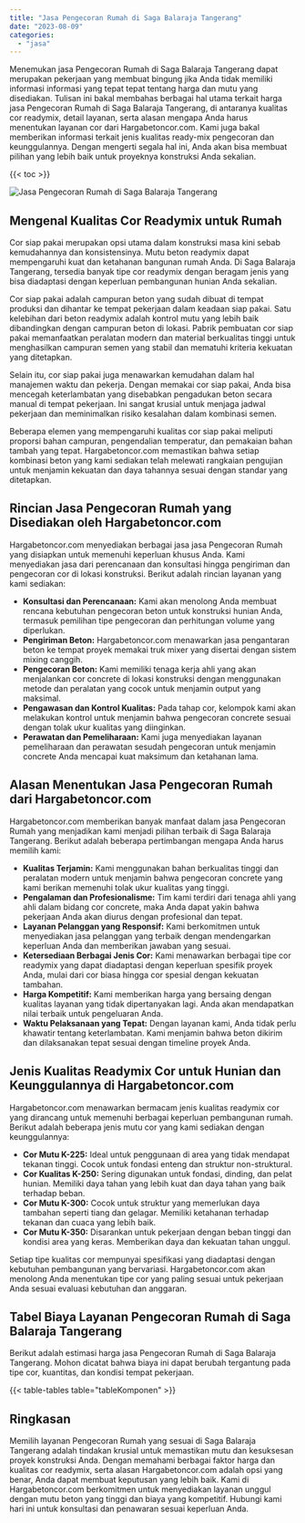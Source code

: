 ```yaml
---
title: "Jasa Pengecoran Rumah di Saga Balaraja Tangerang"
date: "2023-08-09"
categories: 
  - "jasa"
---
```



Menemukan jasa Pengecoran Rumah di Saga Balaraja Tangerang dapat merupakan pekerjaan yang membuat bingung jika Anda tidak memiliki informasi informasi yang tepat tepat tentang harga dan mutu yang disediakan. Tulisan ini bakal membahas berbagai hal utama terkait harga jasa Pengecoran Rumah di Saga Balaraja Tangerang, di antaranya kualitas cor readymix, detail layanan, serta alasan mengapa Anda harus menentukan layanan cor dari Hargabetoncor.com. Kami juga bakal memberikan informasi terkait jenis kualitas ready-mix pengecoran dan keunggulannya. Dengan mengerti segala hal ini, Anda akan bisa membuat pilihan yang lebih baik untuk proyeknya konstruksi Anda sekalian.

{{< toc >}}

![Jasa Pengecoran Rumah di Saga Balaraja Tangerang](https://hargareadymixid.github.io/hbc/readymix-hbc%20(27).png)

## Mengenal Kualitas Cor Readymix untuk Rumah

Cor siap pakai merupakan opsi utama dalam konstruksi masa kini sebab kemudahannya dan konsistensinya. Mutu beton readymix dapat mempengaruhi kuat dan ketahanan bangunan rumah Anda. Di Saga Balaraja Tangerang, tersedia banyak tipe cor readymix dengan beragam jenis yang bisa diadaptasi dengan keperluan pembangunan hunian Anda sekalian.

Cor siap pakai adalah campuran beton yang sudah dibuat di tempat produksi dan dihantar ke tempat pekerjaan dalam keadaan siap pakai. Satu kelebihan dari beton readymix adalah kontrol mutu yang lebih baik dibandingkan dengan campuran beton di lokasi. Pabrik pembuatan cor siap pakai memanfaatkan peralatan modern dan material berkualitas tinggi untuk menghasilkan campuran semen yang stabil dan mematuhi kriteria kekuatan yang ditetapkan.

Selain itu, cor siap pakai juga menawarkan kemudahan dalam hal manajemen waktu dan pekerja. Dengan memakai cor siap pakai, Anda bisa mencegah keterlambatan yang disebabkan pengadukan beton secara manual di tempat pekerjaan. Ini sangat krusial untuk menjaga jadwal pekerjaan dan meminimalkan risiko kesalahan dalam kombinasi semen.

Beberapa elemen yang mempengaruhi kualitas cor siap pakai meliputi proporsi bahan campuran, pengendalian temperatur, dan pemakaian bahan tambah yang tepat. Hargabetoncor.com memastikan bahwa setiap kombinasi beton yang kami sediakan telah melewati rangkaian pengujian untuk menjamin kekuatan dan daya tahannya sesuai dengan standar yang ditetapkan.

## Rincian Jasa Pengecoran Rumah yang Disediakan oleh Hargabetoncor.com

Hargabetoncor.com menyediakan berbagai jasa jasa Pengecoran Rumah yang disiapkan untuk memenuhi keperluan khusus Anda. Kami menyediakan jasa dari perencanaan dan konsultasi hingga pengiriman dan pengecoran cor di lokasi konstruksi. Berikut adalah rincian layanan yang kami sediakan:

- **Konsultasi dan Perencanaan:** Kami akan menolong Anda membuat rencana kebutuhan pengecoran beton untuk konstruksi hunian Anda, termasuk pemilihan tipe pengecoran dan perhitungan volume yang diperlukan.
- **Pengiriman Beton:** Hargabetoncor.com menawarkan jasa pengantaran beton ke tempat proyek memakai truk mixer yang disertai dengan sistem mixing canggih.
- **Pengecoran Beton:** Kami memiliki tenaga kerja ahli yang akan menjalankan cor concrete di lokasi konstruksi dengan menggunakan metode dan peralatan yang cocok untuk menjamin output yang maksimal.
- **Pengawasan dan Kontrol Kualitas:** Pada tahap cor, kelompok kami akan melakukan kontrol untuk menjamin bahwa pengecoran concrete sesuai dengan tolak ukur kualitas yang diinginkan.
- **Perawatan dan Pemeliharaan:** Kami juga menyediakan layanan pemeliharaan dan perawatan sesudah pengecoran untuk menjamin concrete Anda mencapai kuat maksimum dan ketahanan lama.

## Alasan Menentukan Jasa Pengecoran Rumah dari Hargabetoncor.com

Hargabetoncor.com memberikan banyak manfaat dalam jasa Pengecoran Rumah yang menjadikan kami menjadi pilihan terbaik di Saga Balaraja Tangerang. Berikut adalah beberapa pertimbangan mengapa Anda harus memilih kami:

- **Kualitas Terjamin:** Kami menggunakan bahan berkualitas tinggi dan peralatan modern untuk menjamin bahwa pengecoran concrete yang kami berikan memenuhi tolak ukur kualitas yang tinggi.
- **Pengalaman dan Profesionalisme:** Tim kami terdiri dari tenaga ahli yang ahli dalam bidang cor concrete, maka Anda dapat yakin bahwa pekerjaan Anda akan diurus dengan profesional dan tepat.
- **Layanan Pelanggan yang Responsif:** Kami berkomitmen untuk menyediakan jasa pelanggan yang terbaik dengan mendengarkan keperluan Anda dan memberikan jawaban yang sesuai.
- **Ketersediaan Berbagai Jenis Cor:** Kami menawarkan berbagai tipe cor readymix yang dapat diadaptasi dengan keperluan spesifik proyek Anda, mulai dari cor biasa hingga cor spesial dengan kekuatan tambahan.
- **Harga Kompetitif:** Kami memberikan harga yang bersaing dengan kualitas layanan yang tidak dipertanyakan lagi. Anda akan mendapatkan nilai terbaik untuk pengeluaran Anda.
- **Waktu Pelaksanaan yang Tepat:** Dengan layanan kami, Anda tidak perlu khawatir tentang keterlambatan. Kami menjamin bahwa beton dikirim dan dilaksanakan tepat sesuai dengan timeline proyek Anda.

## Jenis Kualitas Readymix Cor untuk Hunian dan Keunggulannya di Hargabetoncor.com

Hargabetoncor.com menawarkan bermacam jenis kualitas readymix cor yang dirancang untuk memenuhi berbagai keperluan pembangunan rumah. Berikut adalah beberapa jenis mutu cor yang kami sediakan dengan keunggulannya:

- **Cor Mutu K-225:** Ideal untuk penggunaan di area yang tidak mendapat tekanan tinggi. Cocok untuk fondasi enteng dan struktur non-struktural.
- **Cor Kualitas K-250:** Sering digunakan untuk fondasi, dinding, dan pelat hunian. Memiliki daya tahan yang lebih kuat dan daya tahan yang baik terhadap beban.
- **Cor Mutu K-300:** Cocok untuk struktur yang memerlukan daya tambahan seperti tiang dan gelagar. Memiliki ketahanan terhadap tekanan dan cuaca yang lebih baik.
- **Cor Mutu K-350:** Disarankan untuk pekerjaan dengan beban tinggi dan kondisi area yang keras. Memberikan daya dan kekuatan tahan unggul.

Setiap tipe kualitas cor mempunyai spesifikasi yang diadaptasi dengan kebutuhan pembangunan yang bervariasi. Hargabetoncor.com akan menolong Anda menentukan tipe cor yang paling sesuai untuk pekerjaan Anda sesuai evaluasi kebutuhan dan anggaran.

## Tabel Biaya Layanan Pengecoran Rumah di Saga Balaraja Tangerang

Berikut adalah estimasi harga jasa Pengecoran Rumah di Saga Balaraja Tangerang. Mohon dicatat bahwa biaya ini dapat berubah tergantung pada tipe cor, kuantitas, dan kondisi tempat pekerjaan.

{{< table-tables table="tableKomponen" >}}

## Ringkasan

Memilih layanan Pengecoran Rumah yang sesuai di Saga Balaraja Tangerang adalah tindakan krusial untuk memastikan mutu dan kesuksesan proyek konstruksi Anda. Dengan memahami berbagai faktor harga dan kualitas cor readymix, serta alasan Hargabetoncor.com adalah opsi yang benar, Anda dapat membuat keputusan yang lebih baik. Kami di Hargabetoncor.com berkomitmen untuk menyediakan layanan unggul dengan mutu beton yang tinggi dan biaya yang kompetitif. Hubungi kami hari ini untuk konsultasi dan penawaran sesuai keperluan Anda.
